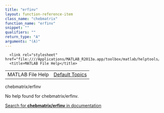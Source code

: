 ```yaml
---
title: "erfinv"
layout: function-reference-item
class_name: "chebmatrix"
function_name: "erfinv"
snippet: ""
qualifiers: ""
return_type: "A"
arguments: "(A)"
---
```


<html>
   <head>
      <meta http-equiv="Content-Type" content="text/html; charset=utf-8">
   
      <link rel="stylesheet" href="file:////Applications/MATLAB_R2013a.app/toolbox/matlab/helptools/private/helpwin.css">
      <title>MATLAB File Help</title>
   </head>
   <body>
      <!--Single-page help-->
      <table border="0" cellspacing="0" width="100%">
         <tr class="subheader">
            <td class="headertitle">MATLAB File Help</td>
            <td class="subheader-right"><a href="matlab:helpwin">Default Topics</a></td>
         </tr>
      </table>
      <div class="title">chebmatrix/erfinv</div>
      <!--No help found-->
      <p>No help found for <span class="helptopic">chebmatrix/erfinv</span>.
      </p>
      <p><a href="matlab:docsearch('chebmatrix/erfinv')">
            Search for <b>chebmatrix/erfinv</b> in documentation
            </a></p>
   </body>
</html>
